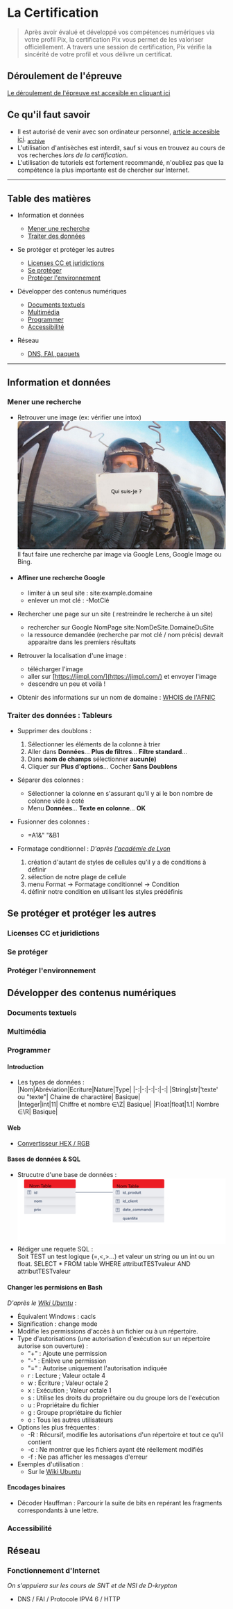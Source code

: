 # La Certification

> Après avoir évalué et développé vos compétences numériques via votre profil Pix, la certification Pix vous permet de les valoriser officiellement. A travers une session de certification, Pix vérifie la sincérité de votre profil et vous délivre un certificat.

## Déroulement de l'épreuve

[Le déroulement de l'épreuve est accesible en cliquant ici](https://support.pix.org/fr/support/solutions/articles/15000039381-comment-se-d%C3%A9roule-la-session-de-certification-)

## Ce qu'il faut savoir

- Il est autorisé de venir avec son ordinateur personnel, [article accesible ici](https://support.pix.org/fr/support/solutions/articles/15000039384-puis-je-amener-mon-ordinateur-ou-choisir-le-syst%C3%A8me-d-exploitation-de-l-ordinateur-sur-lequel-je-sera). <sub>[archive](https://web.archive.org/web/20210730103802/https://support.pix.org/fr/support/solutions/articles/15000039384-puis-je-amener-mon-ordinateur-ou-choisir-le-syst%C3%A8me-d-exploitation-de-l-ordinateur-sur-lequel-je-sera)</sub>
- L'utilisation d'antisèches est interdit, sauf si vous en trouvez au cours de vos recherches *lors de la certification*.
- L'utilisation de tutoriels est fortement recommandé, n'oubliez pas que la compétence la plus importante est de chercher sur Internet.

___

## Table des matières

- Information et données  
  - [Mener une recherche](#mener-une-recherche)
  - [Traiter des données](#traiter-des-données--tableurs)

- Se protéger et protéger les autres  
  - [Licenses CC et juridictions](#licenses-cc-et-juridictions)
  - [Se protéger](#se-protéger)
  - [Protéger l'environnement](#protéger-lenvironnement)

- Développer des contenus numériques
  - [Documents textuels](#documents-textuels)
  - [Multimédia](#multimédia)
  - [Programmer](#programmer)
  - [Accessibilité](#accessibilité)

- Réseau  
  - [DNS, FAI, paquets](#fonctionnement-dinternet)

___

## Information et données

### Mener une recherche  

- Retrouver une image (ex: vérifier une intox)
![Matthew KRIVOHLAVY](./illustrations/pilote.jpg)
    Il faut faire une recherche par image via Google Lens, Google Image ou Bing.

- #### Affiner une recherche Google

  - limiter à un seul site : site:example.domaine
  - enlever un mot clé : -MotClé
- Rechercher une page sur un site ( restreindre le recherche à un site)
  - rechercher sur Google NomPage site:NomDeSite.DomaineDuSite
  - la ressource demandée (recherche par mot clé / nom précis) devrait apparaitre dans les premiers résultats
- Retrouver la localisation d'une image :
  - télécharger l'image
  - aller sur [https://jimpl.com/](https://jimpl.com/) et envoyer l'image
  - descendre un peu et voilà !
- Obtenir des informations sur un nom de domaine : [WHOIS de l'AFNIC](afnic.fr)

### Traiter des données : Tableurs

- Supprimer des doublons :  
  1. Sélectionner les éléments de la colonne à trier
  1. Aller dans **Données**... **Plus de filtres**... **Filtre standard**...
  1. Dans **nom de champs** sélectionner **aucun(e)**
  1. Cliquer sur **Plus d'options**... Cocher **Sans Doublons**

- Séparer des colonnes :  
  - Sélectionner la colonne en s'assurant qu'il y ai le bon nombre de colonne vide à coté  
  - Menu **Données**... **Texte en colonne**... **OK**

- Fusionner des colonnes :  
  - =A1&" "&B1

- Formatage conditionnel : *D'après [l'académie de Lyon](https://dane.ac-lyon.fr/spip/IMG/scenari/libreoffice/co/calc_formatage_conditionnel.html)*
  1. création d'autant de styles de cellules qu'il y a de conditions à définir
  1. sélection de notre plage de cellule
  1. menu Format -> Formatage conditionnel -> Condition
  1. définir notre condition en utilisant les styles prédéfinis

## Se protéger et protéger les autres  

### Licenses CC et juridictions  

### Se protéger

### Protéger l'environnement  

## Développer des contenus numériques

### Documents textuels

### Multimédia  

### Programmer  

#### Introduction  

- Les types de données :  
  |Nom|Abréviation|Ecriture|Nature|Type| 
  |-:|-:|-:|-:|-:|
  |String|str|'texte' ou "texte"| Chaine de charactère| Basique|  
  |Integer|int|11| Chiffre et nombre $\in$\Z| Basique|
  |Float|float|1.1| Nombre $\in$\R| Basique|  

#### Web  

- [Convertisseur HEX / RGB]()

#### Bases de données & SQL  

- Strucutre d'une base de données :  
![Schéma bdd](./illustrations/architecture_bdd.png)
- Rédiger une requete SQL :  
  Soit TEST un test logique (=,<,>...) et valeur un string ou un int ou un float.
  SELECT * FROM table WHERE attributTESTvaleur AND attributTESTvaleur  

#### Changer les permisions en Bash  

*D'après le [Wiki Ubuntu](https://doc.ubuntu-fr.org/tutoriel/console_commandes_de_base#chmod)* :

- Équivalent Windows : cacls
- Signification : change mode
- Modifie les permissions d'accès à un fichier ou à un répertoire.
- Type d'autorisations (une autorisation d'exécution sur un répertoire autorise son ouverture) :
  - "+" : Ajoute une permission
  - "-" : Enlève une permission
  - "=" : Autorise uniquement l'autorisation indiquée
  - r : Lecture ; Valeur octale 4
  - w : Écriture ; Valeur octale 2
  - x : Exécution ; Valeur octale 1
  - s : Utilise les droits du propriétaire ou du groupe lors de l'exécution
  - u : Propriétaire du fichier
  - g : Groupe propriétaire du fichier
  - o : Tous les autres utilisateurs
- Options les plus fréquentes :
  - -R : Récursif, modifie les autorisations d'un répertoire et tout ce qu'il contient
  - -c : Ne montrer que les fichiers ayant été réellement modifiés
  - -f : Ne pas afficher les messages d'erreur  
- Exemples d'utilisation :
  - Sur le [Wiki Ubuntu](https://doc.ubuntu-fr.org/tutoriel/console_commandes_de_base#chmod)

#### Encodages binaires

- Décoder Hauffman :
Parcourir la suite de bits en repérant les fragments correspondants à une lettre.

### Accessibilité  

## Réseau  

### Fonctionnement d'Internet  

*On s'appuiera sur les cours de SNT et de NSI de D-krypton*

- DNS / FAI / Protocole IPV4 6 / HTTP  
